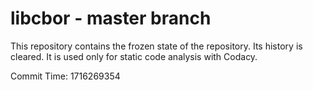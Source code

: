 # libcbor - master branch

This repository contains the frozen state of the repository.
Its history is cleared. It is used only for static code
analysis with Codacy.

Commit Time: 1716269354